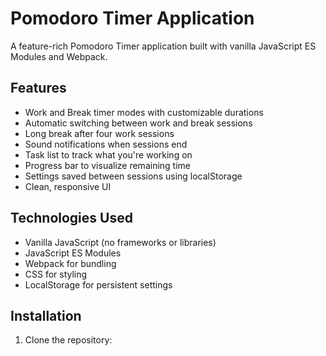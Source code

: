 # Pomodoro Timer Application

A feature-rich Pomodoro Timer application built with vanilla JavaScript ES Modules and Webpack.

## Features

- Work and Break timer modes with customizable durations
- Automatic switching between work and break sessions
- Long break after four work sessions
- Sound notifications when sessions end
- Task list to track what you're working on
- Progress bar to visualize remaining time
- Settings saved between sessions using localStorage
- Clean, responsive UI

## Technologies Used

- Vanilla JavaScript (no frameworks or libraries)
- JavaScript ES Modules
- Webpack for bundling
- CSS for styling
- LocalStorage for persistent settings

## Installation

1. Clone the repository:

